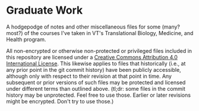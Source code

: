 Graduate Work
=================

A hodgepodge of notes and other miscellaneous files for some (many? most?) of the courses I've taken in VT's Translational Biology, Medicine, and Health program.

All non-encrypted or otherwise non-protected or privileged files included in this repository are licensed under a [Creative Commons Attribution 4.0 International License](http://creativecommons.org/licenses/by/4.0/legalcode). This likewise applies to files that historically (i.e., at any prior point in the git commit history) have been publicly accessible, although only with respect to their revision at that point in time. Any subsequent or prior versions of such files may be protected and licensed under different terms than outlined above. (tl;dr: some files in the commit history may be unprotected. Feel free to use those. Earlier or later revisions might be encrypted. Don't try to use those.)
